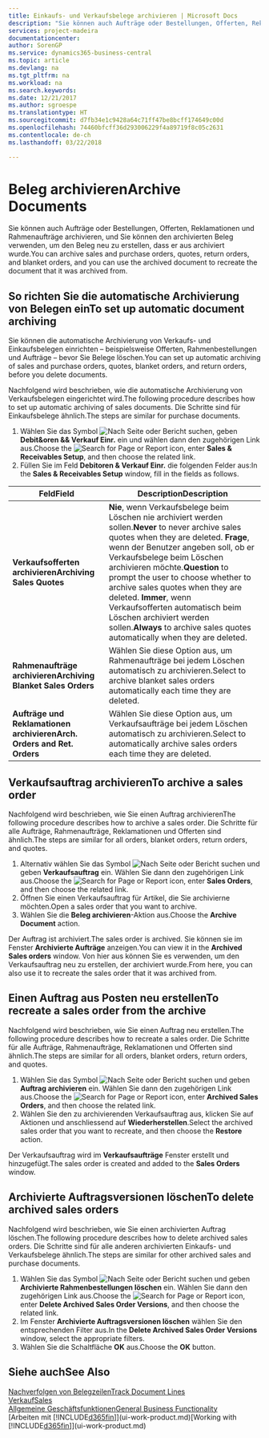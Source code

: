 ```yaml
---
title: Einkaufs- und Verkaufsbelege archivieren | Microsoft Docs
description: "Sie können auch Aufträge oder Bestellungen, Offerten, Reklamationen und Rahmenaufträge archivieren, und Sie können den archivierten Beleg verwenden, um den Beleg neu zu erstellen, dass er aus archiviert wurde."
services: project-madeira
documentationcenter: 
author: SorenGP
ms.service: dynamics365-business-central
ms.topic: article
ms.devlang: na
ms.tgt_pltfrm: na
ms.workload: na
ms.search.keywords: 
ms.date: 12/21/2017
ms.author: sgroespe
ms.translationtype: HT
ms.sourcegitcommit: d7fb34e1c9428a64c71ff47be8bcff174649c00d
ms.openlocfilehash: 74460bfcff36d293006229f4a89719f8c05c2631
ms.contentlocale: de-ch
ms.lasthandoff: 03/22/2018

---
```

# <a name="archive-documents"></a><span data-ttu-id="551a7-103">Beleg archivieren</span><span class="sxs-lookup"><span data-stu-id="551a7-103">Archive Documents</span></span>
<span data-ttu-id="551a7-104">Sie können auch Aufträge oder Bestellungen, Offerten, Reklamationen und Rahmenaufträge archivieren, und Sie können den archivierten Beleg verwenden, um den Beleg neu zu erstellen, dass er aus archiviert wurde.</span><span class="sxs-lookup"><span data-stu-id="551a7-104">You can archive sales and purchase orders, quotes, return orders, and blanket orders, and you can use the archived document to recreate the document that it was archived from.</span></span>

## <a name="to-set-up-automatic-document-archiving"></a><span data-ttu-id="551a7-105">So richten Sie die automatische Archivierung von Belegen ein</span><span class="sxs-lookup"><span data-stu-id="551a7-105">To set up automatic document archiving</span></span>  
<span data-ttu-id="551a7-106">Sie können die automatische Archivierung von Verkaufs- und Einkaufsbelegen einrichten – beispielsweise Offerten, Rahmenbestellungen und Aufträge – bevor Sie Belege löschen.</span><span class="sxs-lookup"><span data-stu-id="551a7-106">You can set up automatic archiving of sales and purchase orders, quotes, blanket orders, and return orders, before you delete documents.</span></span>

<span data-ttu-id="551a7-107">Nachfolgend wird beschrieben, wie die automatische Archivierung von Verkaufsbelegen eingerichtet wird.</span><span class="sxs-lookup"><span data-stu-id="551a7-107">The following procedure describes how to set up automatic archiving of sales documents.</span></span> <span data-ttu-id="551a7-108">Die Schritte sind für Einkaufsbelege ähnlich.</span><span class="sxs-lookup"><span data-stu-id="551a7-108">The steps are similar for purchase documents.</span></span>
1.  <span data-ttu-id="551a7-109">Wählen Sie das Symbol ![Nach Seite oder Bericht suchen](media/ui-search/search_small.png "Symbol Nach Seite oder Bericht suchen"), geben **Debit&oren && Verkauf Einr.** ein und wählen dann den zugehörigen Link aus.</span><span class="sxs-lookup"><span data-stu-id="551a7-109">Choose the ![Search for Page or Report](media/ui-search/search_small.png "Search for Page or Report icon") icon, enter **Sales & Receivables Setup**, and then choose the related link.</span></span>
2. <span data-ttu-id="551a7-110">Füllen Sie im Feld **Debitoren & Verkauf Einr.** die folgenden Felder aus:</span><span class="sxs-lookup"><span data-stu-id="551a7-110">In the **Sales & Receivables Setup** window, fill in the fields as follows.</span></span>

|<span data-ttu-id="551a7-111">Feld</span><span class="sxs-lookup"><span data-stu-id="551a7-111">Field</span></span>|<span data-ttu-id="551a7-112">Description</span><span class="sxs-lookup"><span data-stu-id="551a7-112">Description</span></span>|
|-----|-----------|
|<span data-ttu-id="551a7-113">**Verkaufsofferten archivieren**</span><span class="sxs-lookup"><span data-stu-id="551a7-113">**Archiving Sales Quotes**</span></span>|<span data-ttu-id="551a7-114">**Nie**, wenn Verkaufsbelege beim Löschen nie archiviert werden sollen.</span><span class="sxs-lookup"><span data-stu-id="551a7-114">**Never** to never archive sales quotes when they are deleted.</span></span> <span data-ttu-id="551a7-115">**Frage**, wenn der Benutzer angeben soll, ob er Verkaufsbelege beim Löschen archivieren möchte.</span><span class="sxs-lookup"><span data-stu-id="551a7-115">**Question** to prompt the user to choose whether to archive sales quotes when they are deleted.</span></span> <span data-ttu-id="551a7-116">**Immer**, wenn Verkaufsofferten automatisch beim Löschen archiviert werden sollen.</span><span class="sxs-lookup"><span data-stu-id="551a7-116">**Always** to archive sales quotes automatically when they are deleted.</span></span>|
|<span data-ttu-id="551a7-117">**Rahmenaufträge archivieren**</span><span class="sxs-lookup"><span data-stu-id="551a7-117">**Archiving Blanket Sales Orders**</span></span>|<span data-ttu-id="551a7-118">Wählen Sie diese Option aus, um Rahmenaufträge bei jedem Löschen automatisch zu archivieren.</span><span class="sxs-lookup"><span data-stu-id="551a7-118">Select to archive blanket sales orders automatically each time they are deleted.</span></span>|
|<span data-ttu-id="551a7-119">**Aufträge und Reklamationen archivieren**</span><span class="sxs-lookup"><span data-stu-id="551a7-119">**Arch. Orders and Ret. Orders**</span></span>|<span data-ttu-id="551a7-120">Wählen Sie diese Option aus, um Verkaufsaufträge bei jedem Löschen automatisch zu archivieren.</span><span class="sxs-lookup"><span data-stu-id="551a7-120">Select to automatically archive sales orders each time they are deleted.</span></span>|

## <a name="to-archive-a-sales-order"></a><span data-ttu-id="551a7-121">Verkaufsauftrag archivieren</span><span class="sxs-lookup"><span data-stu-id="551a7-121">To archive a sales order</span></span>
<span data-ttu-id="551a7-122">Nachfolgend wird beschrieben, wie Sie einen Auftrag archivieren</span><span class="sxs-lookup"><span data-stu-id="551a7-122">The following procedure describes how to archive a sales order.</span></span> <span data-ttu-id="551a7-123">Die Schritte für alle Aufträge, Rahmenaufträge, Reklamationen und Offerten sind ähnlich.</span><span class="sxs-lookup"><span data-stu-id="551a7-123">The steps are similar for all orders, blanket orders, return orders, and quotes.</span></span>

1.  <span data-ttu-id="551a7-124">Alternativ wählen Sie das Symbol ![Nach Seite oder Bericht suchen](media/ui-search/search_small.png "Nach Seite oder Bericht suchen") und geben **Verkaufsauftrag** ein. Wählen Sie dann den zugehörigen Link aus.</span><span class="sxs-lookup"><span data-stu-id="551a7-124">Choose the ![Search for Page or Report](media/ui-search/search_small.png "Search for Page or Report icon") icon, enter **Sales Orders**, and then choose the related link.</span></span>  
2.  <span data-ttu-id="551a7-125">Öffnen Sie einen Verkaufsauftrag für Artikel, die Sie archivierne möchten.</span><span class="sxs-lookup"><span data-stu-id="551a7-125">Open a sales order that you want to archive.</span></span>  
3.  <span data-ttu-id="551a7-126">Wählen Sie die **Beleg archivieren**-Aktion aus.</span><span class="sxs-lookup"><span data-stu-id="551a7-126">Choose the **Archive Document** action.</span></span>

<span data-ttu-id="551a7-127">Der Auftrag ist archiviert.</span><span class="sxs-lookup"><span data-stu-id="551a7-127">The sales order is archived.</span></span> <span data-ttu-id="551a7-128">Sie können sie im Fenster **Archivierte Aufträge** anzeigen.</span><span class="sxs-lookup"><span data-stu-id="551a7-128">You can view it in the **Archived Sales orders** window.</span></span> <span data-ttu-id="551a7-129">Von hier aus können Sie es verwenden, um den Verkaufsauftrag neu zu erstellen, der archiviert wurde.</span><span class="sxs-lookup"><span data-stu-id="551a7-129">From here, you can also use it to recreate the sales order that it was archived from.</span></span>

## <a name="to-recreate-a-sales-order-from-the-archive"></a><span data-ttu-id="551a7-130">Einen Auftrag aus Posten neu erstellen</span><span class="sxs-lookup"><span data-stu-id="551a7-130">To recreate a sales order from the archive</span></span>
<span data-ttu-id="551a7-131">Nachfolgend wird beschrieben, wie Sie einen Auftrag neu erstellen.</span><span class="sxs-lookup"><span data-stu-id="551a7-131">The following procedure describes how to recreate a sales order.</span></span> <span data-ttu-id="551a7-132">Die Schritte für alle Aufträge, Rahmenaufträge, Reklamationen und Offerten sind ähnlich.</span><span class="sxs-lookup"><span data-stu-id="551a7-132">The steps are similar for all orders, blanket orders, return orders, and quotes.</span></span>

1.  <span data-ttu-id="551a7-133">Wählen Sie das Symbol ![Nach Seite oder Bericht suchen](media/ui-search/search_small.png "Nach Seite oder Bericht suchen") und geben **Auftrag archivieren** ein. Wählen Sie dann den zugehörigen Link aus.</span><span class="sxs-lookup"><span data-stu-id="551a7-133">Choose the ![Search for Page or Report](media/ui-search/search_small.png "Search for Page or Report icon") icon, enter **Archived Sales Orders**, and then choose the related link.</span></span>
2.  <span data-ttu-id="551a7-134">Wählen Sie den zu archivierenden Verkaufsauftrag aus, klicken Sie auf Aktionen und anschliessend auf **Wiederherstellen**.</span><span class="sxs-lookup"><span data-stu-id="551a7-134">Select the archived sales order that you want to recreate, and then choose the **Restore** action.</span></span>  

<span data-ttu-id="551a7-135">Der Verkaufsauftrag wird im  **Verkaufsaufträge** Fenster erstellt und hinzugefügt.</span><span class="sxs-lookup"><span data-stu-id="551a7-135">The sales order is created and added to the **Sales Orders** window.</span></span>

## <a name="to-delete-archived-sales-orders"></a><span data-ttu-id="551a7-136">Archivierte Auftragsversionen löschen</span><span class="sxs-lookup"><span data-stu-id="551a7-136">To delete archived sales orders</span></span>
<span data-ttu-id="551a7-137">Nachfolgend wird beschrieben, wie Sie einen archivierten Auftrag löschen.</span><span class="sxs-lookup"><span data-stu-id="551a7-137">The following procedure describes how to delete archived sales orders.</span></span> <span data-ttu-id="551a7-138">Die Schritte sind für alle anderen archivierten Einkaufs- und Verkaufsbelege ähnlich.</span><span class="sxs-lookup"><span data-stu-id="551a7-138">The steps are similar for other archived sales and purchase documents.</span></span>

1.  <span data-ttu-id="551a7-139">Wählen Sie das Symbol ![Nach Seite oder Bericht suchen](media/ui-search/search_small.png "Nach Seite oder Bericht suchen") und geben **Archivierte Rahmenbestellungen löschen** ein. Wählen Sie dann den zugehörigen Link aus.</span><span class="sxs-lookup"><span data-stu-id="551a7-139">Choose the ![Search for Page or Report](media/ui-search/search_small.png "Search for Page or Report icon") icon, enter **Delete Archived Sales Order Versions**, and then choose the related link.</span></span>  
2.  <span data-ttu-id="551a7-140">Im Fenster **Archivierte Auftragsversionen löschen** wählen Sie den entsprechenden Filter aus.</span><span class="sxs-lookup"><span data-stu-id="551a7-140">In the **Delete Archived Sales Order Versions** window, select the appropriate filters.</span></span>  
3.  <span data-ttu-id="551a7-141">Wählen Sie die Schaltfläche **OK** aus.</span><span class="sxs-lookup"><span data-stu-id="551a7-141">Choose the **OK** button.</span></span>

## <a name="see-also"></a><span data-ttu-id="551a7-142">Siehe auch</span><span class="sxs-lookup"><span data-stu-id="551a7-142">See Also</span></span>
[<span data-ttu-id="551a7-143">Nachverfolgen von Belegzeilen</span><span class="sxs-lookup"><span data-stu-id="551a7-143">Track Document Lines</span></span>](across-how-to-track-document-lines.md)  
[<span data-ttu-id="551a7-144">Verkauf</span><span class="sxs-lookup"><span data-stu-id="551a7-144">Sales</span></span>](sales-manage-sales.md)  
[<span data-ttu-id="551a7-145">Allgemeine Geschäftsfunktionen</span><span class="sxs-lookup"><span data-stu-id="551a7-145">General Business Functionality</span></span>](ui-across-business-areas.md)  
<span data-ttu-id="551a7-146">[Arbeiten mit [!INCLUDE[d365fin](includes/d365fin_md.md)]](ui-work-product.md)</span><span class="sxs-lookup"><span data-stu-id="551a7-146">[Working with [!INCLUDE[d365fin](includes/d365fin_md.md)]](ui-work-product.md)</span></span>

